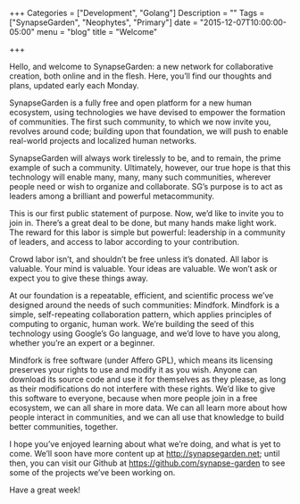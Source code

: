 +++
Categories = ["Development", "Golang"]
Description = ""
Tags = ["SynapseGarden", "Neophytes", "Primary"]
date = "2015-12-07T10:00:00-05:00"
menu = "blog"
title = "Welcome"

+++

Hello, and welcome to SynapseGarden: a new network for collaborative creation, both online and in the flesh.  Here, you’ll find our thoughts and plans, updated early each Monday.

<!--more-->

SynapseGarden is a fully free and open platform for a new human ecosystem, using technologies we have devised to empower the formation of communities.  The first such community, to which we now invite you, revolves around code; building upon that foundation, we will push to enable real-world projects and localized human networks.

SynapseGarden will always work tirelessly to be, and to remain, the prime example of such a community.  Ultimately, however, our true hope is that this technology will enable many, many, many such communities, wherever people need or wish to organize and collaborate.  SG’s purpose is to act as leaders among a brilliant and powerful metacommunity.

This is our first public statement of purpose.  Now, we’d like to invite you to join in.  There’s a great deal to be done, but many hands make light work.  The reward for this labor is simple but powerful: leadership in a community of leaders, and access to labor according to your contribution.

Crowd labor isn’t, and shouldn’t be free unless it’s donated.  All labor is valuable.  Your mind is valuable.  Your ideas are valuable.  We won’t ask or expect you to give these things away.

At our foundation is a repeatable, efficient, and scientific process we’ve designed around the needs of such communities: Mindfork.  Mindfork is a simple, self-repeating collaboration pattern, which applies principles of computing to organic, human work.  We’re building the seed of this technology using Google’s Go language, and we’d love to have you along, whether you’re an expert or a beginner.

Mindfork is free software (under Affero GPL), which means its licensing preserves your rights to use and modify it as you wish.  Anyone can download its source code and use it for themselves as they please, as long as their modifications do not interfere with these rights.  We’d like to give this software to everyone, because when more people join in a free ecosystem, we can all share in more data.  We can all learn more about how people interact in communities, and we can all use that knowledge to build better communities, together.

I hope you’ve enjoyed learning about what we’re doing, and what is yet to come.  We’ll soon have more content up at http://synapsegarden.net; until then, you can visit our Github at https://github.com/synapse-garden to see some of the projects we’ve been working on.

Have a great week!
